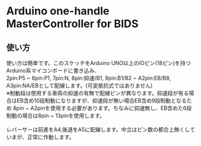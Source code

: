# Arduino one-handle MasterController for BIDS
## 使い方
使い方は簡単です。このスケッチをArduino UNO以上のIOピン(18ピン)を持つArduino系マイコンボードに書き込み、
<br>
2pin:P5 ~ 6pin:P1, 7pin:N, 8pin:抑速/B1, 9pin:B1/B2 ~ A2pin:EB/B8, A3pin:NA/EBとして配線します。(可変抵抗式ではありません)
<br>
※制動段は使用する車両の抑速の有無で配線ピンが異なります。抑速段が有る場合はEB含め10段制動になりますが、抑速段が無い場合EB含め9段制動となるため
8pin ~ A2pinを使用する必要があります。ちなみに抑速無し、EB含めた6段制動の場合は8pin ~ 13pinを使用します。
<br><br>
レバーサーは前進をA4,後退をA5に配線します。中立はピン数の都合上無くしていまが、正常に作動します。
